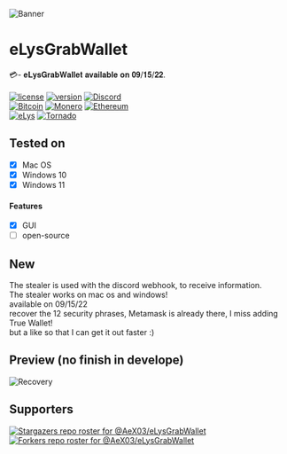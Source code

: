 ![Banner](https://github.com/AeX03/eLysGrabWallet/blob/main/picture/eLysGrabWallet.png)

# eLysGrabWallet
💳- 𝐞𝐋𝐲𝐬𝐆𝐫𝐚𝐛𝐖𝐚𝐥𝐥𝐞𝐭 𝐚𝐯𝐚𝐢𝐥𝐚𝐛𝐥𝐞 𝐨𝐧 𝟎𝟗/𝟏𝟓/𝟐𝟐.
<br>
<br>
[![license](https://img.shields.io/badge/license-MIT-brightgreen.svg)](https://github.com/AeX03/eLysGrabWallet)
[![version](https://img.shields.io/badge/version-3.0-blue.svg)](https://github.com/AeX03/eLysGrabWallet)
[![Discord](https://img.shields.io/discord/979349329909264414?label=Discord&logo=Discord)](http://discord.gg/xpaxKBEx9t)
<br>
[![Bitcoin](https://img.shields.io/badge/Bitcoin-accepted%20payment-red)](https://img.shields.io/badge/-bc1qsa9hpku5un9uksf8eg6u6qrukyyvddu07e8kmj-lightgrey)
[![Monero](https://img.shields.io/badge/Monero-accepted%20payment-orange)](https://img.shields.io/badge/-8Bo121p2BE8YLN6RoXfggi5Vtjqn5TCvgChopRRRczKtgXLbbWyz6mfMXhteKa7MpJRuxiUtxTmZFZiD8upBL4PsLSf9BPQ-lightgrey)
[![Ethereum](https://img.shields.io/badge/Ethereum-accepted%20payment-blue)](https://img.shields.io/badge/-0x9E85b764DEb1988b9F722Bb292Bf88f2D090026D-lightgrey)
<br>
[![eLys](https://img.shields.io/badge/Site-eLys-pink.svg)](https://eLysiane.eu/)
[![Tornado](https://img.shields.io/badge/NOVA-Tornado%20Cash-brightgreen.svg)](https://img.shields.io/badge/-available%20/09/2022-lightgrey)

## Tested on
- [x] Mac OS
- [x] Windows 10
- [x] Windows 11
#### Features
- [x] GUI
- [ ] open-source

## New
The stealer is used with the discord webhook, to receive information.
<br>
The stealer works on mac os and windows!
<br>
available on 09/15/22
<br>
recover the 12 security phrases, Metamask is already there, I miss adding True Wallet!
<br>
but a like so that I can get it out faster :)

## Preview (no finish in develope)
![Recovery](https://github.com/AeX03/eLysGrabWallet/blob/main/picture/stealer.png)


## Supporters
[![Stargazers repo roster for @AeX03/eLysGrabWallet](https://reporoster.com/stars/dark/AeX03/eLysGrabWallet)](https://github.com/AeX03/eLysGrabWallet/stargazers)
[![Forkers repo roster for @AeX03/eLysGrabWallet](https://reporoster.com/forks/dark/AeX03/eLysGrabWallet)](https://github.com/AeX03/eLysGrabWallet/network/members)
